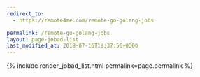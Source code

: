 ```yaml
---
redirect_to:
  - https://remote4me.com/remote-go-golang-jobs

permalink: /remote-go-golang-jobs
layout: page-jobad-list
last_modified_at: 2018-07-16T18:37:56+0300
---
```

{% include render_jobad_list.html permalink=page.permalink %}
